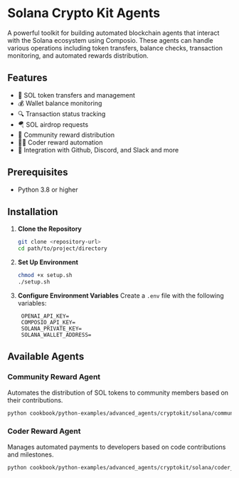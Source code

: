 # Solana Crypto Kit Agents

A powerful toolkit for building automated blockchain agents that interact with the Solana ecosystem using Composio. These agents can handle various operations including token transfers, balance checks, transaction monitoring, and automated rewards distribution.

## Features

- 🔄 SOL token transfers and management
- 💰 Wallet balance monitoring
- 🔍 Transaction status tracking
- 🪂 SOL airdrop requests
- 🤝 Community reward distribution
- 👨‍💻 Coder reward automation
- 🔗 Integration with Github, Discord, and Slack and more

## Prerequisites

- Python 3.8 or higher

## Installation

1. **Clone the Repository**
   ```sh
   git clone <repository-url>
   cd path/to/project/directory
   ```

2. **Set Up Environment**
   ```sh
   chmod +x setup.sh
   ./setup.sh
   ```

3. **Configure Environment Variables**
   Create a `.env` file with the following variables:
   ```env
    OPENAI_API_KEY=
    COMPOSIO_API_KEY=
    SOLANA_PRIVATE_KEY=
    SOLANA_WALLET_ADDRESS=
   ```

## Available Agents

### Community Reward Agent
Automates the distribution of SOL tokens to community members based on their contributions.

```sh
python cookbook/python-examples/advanced_agents/cryptokit/solana/community_reward_agent.py
```

### Coder Reward Agent
Manages automated payments to developers based on code contributions and milestones.

```sh
python cookbook/python-examples/advanced_agents/cryptokit/solana/coder_reward_agent.py
```